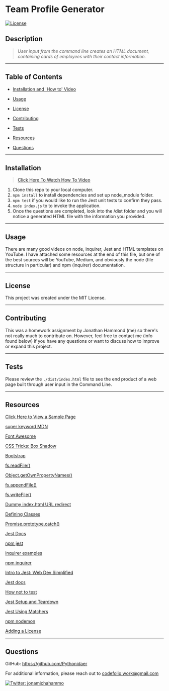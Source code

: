 # Team Profile Generator
[![License](https://img.shields.io/badge/License-MIT-brightgreen.svg)](https://opensource.org/licenses/MIT)

## Description 
>*User input from the command line creates an HTML document, containing cards of employees with their contact information.*

-----------
## Table of Contents

* [Installation and 'How to' Video](#installation)

* [Usage](#usage)

* [License](#license)

* [Contributing](#contributing)

* [Tests](#tests)

* [Resources](#resources)

* [Questions](#questions)

-----------
## Installation 
>[Click Here To Watch How To Video](https://drive.google.com/file/d/1zs3ZnenvI1r_PqErfZ_FzedxjZQxjazB/view)

1.  Clone this repo to your local computer.
2.  `npm install` to install dependencies and set up node_module folder.
3.  `npm test` if you would like to run the Jest unit tests to confirm they pass.
4.  `node index.js` to to invoke the application.
5.  Once the questions are completed, look into the /dist folder and you will notice a generated HTML file with the information you provided.

-----------

## Usage 
There are many good videos on node, inquirer, Jest and HTML templates on YouTube. I have attached some resources at the end of this file, but one of the best sources will be YouTube, Medium, and obviously the node (file structure in particular) and npm (inquirer) documentation.

-----------

## License 
This project was created under the MIT License.

-----------

## Contributing 
This was a homework assignment by Jonathan Hammond (me) so there's not really much to contribute on. However, feel free to contact me (info found below) if you have any questions or want to discuss how to improve or expand this project.

-----------

## Tests 
Please review the `./dist/index.html` file to see the end product of a web page built through user input in the Command Line. 

-----------

## Resources
[Click Here to View a Sample Page](https://pythonidaer.github.io/team-profile-generator/) 

[super keyword MDN](https://developer.mozilla.org/en-US/docs/Web/JavaScript/Reference/Operators/super)

[Font Awesome](https://fontawesome.com/)

[CSS Tricks: Box Shadow](https://css-tricks.com/almanac/properties/b/box-shadow/)

[Bootstrap](https://getbootstrap.com/)

[fs.readFile()](https://nodejs.org/dist/latest-v10.x/docs/api/fs.html#fs_fs_readfile_path_options_callback)

[Object.getOwnPropertyNames()](https://developer.mozilla.org/en-US/docs/Web/JavaScript/Reference/Global_Objects/Object/getOwnPropertyNames)

[fs.appendFile()](https://nodejs.org/dist/latest-v10.x/docs/api/fs.html#fs_fs_appendfile_path_data_options_callback)

[fs.writeFile()](https://nodejs.org/dist/latest-v10.x/docs/api/fs.html#fs_fs_write_fd_string_position_encoding_callback)

[Dummy index.html URL redirect](https://stackoverflow.com/questions/25320356/can-i-have-my-github-pages-index-html-in-a-subfolder-of-the-repository)

[Defining Classes](https://developer.mozilla.org/en-US/docs/Web/JavaScript/Reference/Classes)

[Promise.prototype.catch()](https://developer.mozilla.org/en-US/docs/Web/JavaScript/Reference/Global_Objects/Promise/catch)

[Jest Docs](https://jestjs.io/docs/en/getting-started)

[npm jest](https://www.npmjs.com/package/jest)

[inquirer examples](https://github.com/SBoudrias/Inquirer.js/blob/master/packages/inquirer/examples/recursive.js)

[npm inquirer](https://www.npmjs.com/package/inquirer)

[Intro to Jest: Web Dev Simplified](https://www.youtube.com/watch?v=FgnxcUQ5vho&t=6s)

[Jest docs](https://jestjs.io/docs/en/getting-started)

[How not to test](https://stackoverflow.com/questions/50091438/jest-how-to-mock-one-specific-method-of-a-class)

[Jest Setup and Teardown](https://jestjs.io/docs/en/setup-teardown#order-of-execution-of-describe-and-test-blocks)

[Jest Using Matchers](https://jestjs.io/docs/en/using-matchers)

[npm nodemon](https://www.npmjs.com/package/nodemon)

[Adding a License](https://docs.github.com/en/github/building-a-strong-community/adding-a-license-to-a-repository)

-----------

## Questions 
GitHub: https://github.com/Pythonidaer

For additional information, please reach out to codefolio.work@gmail.com

<a href="https://twitter.com/jonamichahammo">
    <img alt="Twitter: jonamichahammo" src="https://img.shields.io/twitter/follow/jonamichahammo.svg?style=social" target="_blank" />
</a>